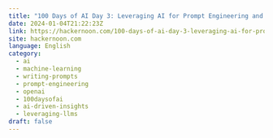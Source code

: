 ```yaml
---
title: "100 Days of AI Day 3: Leveraging AI for Prompt Engineering and Inference"
date: 2024-01-04T21:22:23Z
link: https://hackernoon.com/100-days-of-ai-day-3-leveraging-ai-for-prompt-engineering-and-inference?source=rss&utm_medium=RSS&utm_source=news.12bit.vn
site: hackernoon.com
language: English
category:
  - ai
  - machine-learning
  - writing-prompts
  - prompt-engineering
  - openai
  - 100daysofai
  - ai-driven-insights
  - leveraging-llms
draft: false
---
```

